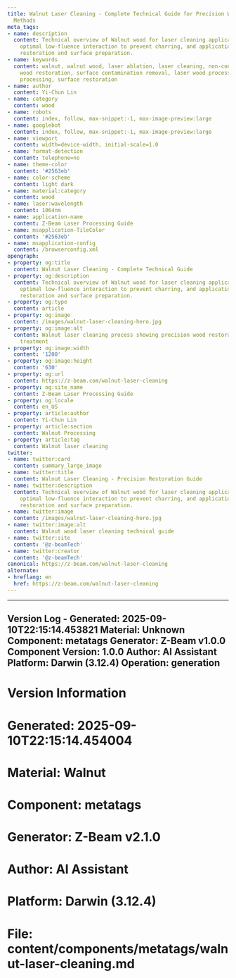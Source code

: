 ```yaml
---
title: Walnut Laser Cleaning - Complete Technical Guide for Precision Wood Restoration
  Methods
meta_tags:
- name: description
  content: Technical overview of Walnut wood for laser cleaning applications, including
    optimal low-fluence interaction to prevent charring, and applications in wood
    restoration and surface preparation.
- name: keywords
  content: walnut, walnut wood, laser ablation, laser cleaning, non-contact cleaning,
    wood restoration, surface contamination removal, laser wood processing, thermal
    processing, surface restoration
- name: author
  content: Yi-Chun Lin
- name: category
  content: wood
- name: robots
  content: index, follow, max-snippet:-1, max-image-preview:large
- name: googlebot
  content: index, follow, max-snippet:-1, max-image-preview:large
- name: viewport
  content: width=device-width, initial-scale=1.0
- name: format-detection
  content: telephone=no
- name: theme-color
  content: '#2563eb'
- name: color-scheme
  content: light dark
- name: material:category
  content: wood
- name: laser:wavelength
  content: 1064nm
- name: application-name
  content: Z-Beam Laser Processing Guide
- name: msapplication-TileColor
  content: '#2563eb'
- name: msapplication-config
  content: /browserconfig.xml
opengraph:
- property: og:title
  content: Walnut Laser Cleaning - Complete Technical Guide
- property: og:description
  content: Technical overview of Walnut wood for laser cleaning applications, including
    optimal low-fluence interaction to prevent charring, and applications in wood
    restoration and surface preparation.
- property: og:type
  content: article
- property: og:image
  content: /images/walnut-laser-cleaning-hero.jpg
- property: og:image:alt
  content: Walnut laser cleaning process showing precision wood restoration and surface
    treatment
- property: og:image:width
  content: '1200'
- property: og:image:height
  content: '630'
- property: og:url
  content: https://z-beam.com/walnut-laser-cleaning
- property: og:site_name
  content: Z-Beam Laser Processing Guide
- property: og:locale
  content: en_US
- property: article:author
  content: Yi-Chun Lin
- property: article:section
  content: Walnut Processing
- property: article:tag
  content: Walnut laser cleaning
twitter:
- name: twitter:card
  content: summary_large_image
- name: twitter:title
  content: Walnut Laser Cleaning - Precision Restoration Guide
- name: twitter:description
  content: Technical overview of Walnut wood for laser cleaning applications, including
    optimal low-fluence interaction to prevent charring, and applications in wood
    restoration and surface preparation.
- name: twitter:image
  content: /images/walnut-laser-cleaning-hero.jpg
- name: twitter:image:alt
  content: Walnut wood laser cleaning technical guide
- name: twitter:site
  content: '@z-beamTech'
- name: twitter:creator
  content: '@z-beamTech'
canonical: https://z-beam.com/walnut-laser-cleaning
alternate:
- hreflang: en
  href: https://z-beam.com/walnut-laser-cleaning
---
```


---
Version Log - Generated: 2025-09-10T22:15:14.453821
Material: Unknown
Component: metatags
Generator: Z-Beam v1.0.0
Component Version: 1.0.0
Author: AI Assistant
Platform: Darwin (3.12.4)
Operation: generation
---

# Version Information
# Generated: 2025-09-10T22:15:14.454004
# Material: Walnut
# Component: metatags
# Generator: Z-Beam v2.1.0
# Author: AI Assistant
# Platform: Darwin (3.12.4)
# File: content/components/metatags/walnut-laser-cleaning.md
